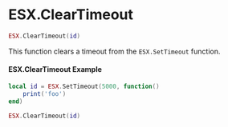 # ESX.ClearTimeout

```lua
ESX.ClearTimeout(id)
```

This function clears a timeout from the `ESX.SetTimeout` function.

#### ESX.ClearTimeout Example

```lua
local id = ESX.SetTimeout(5000, function()
	print('foo')
end)

ESX.ClearTimeout(id)
```
